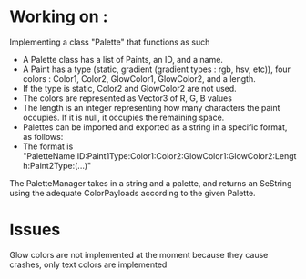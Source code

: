 # Working on :

Implementing a class "Palette" that functions as such
- A Palette class has a list of Paints, an ID, and a name.
- A Paint has a type (static, gradient (gradient types : rgb, hsv, etc)), four colors : Color1, Color2, GlowColor1, GlowColor2, and a length.
- If the type is static, Color2 and GlowColor2 are not used.
- The colors are represented as Vector3 of R, G, B values
- The length is an integer representing how many characters the paint occupies. If it is null, it occupies the remaining space.
- Palettes can be imported and exported as a string in a specific format, as follows:
- The format is "PaletteName:ID:Paint1Type:Color1:Color2:GlowColor1:GlowColor2:Length:Paint2Type:(...)"

The PaletteManager takes in a string and a palette, and returns an SeString using the adequate ColorPayloads according to the given Palette.

# Issues

Glow colors are not implemented at the moment because they cause crashes, only text colors are implemented
